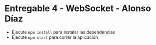 # Entregable 4 - WebSocket - Alonso Díaz

- Ejecute `npm install` para instalar las dependencias
- Ejecute `npm start` para correr la aplicación
